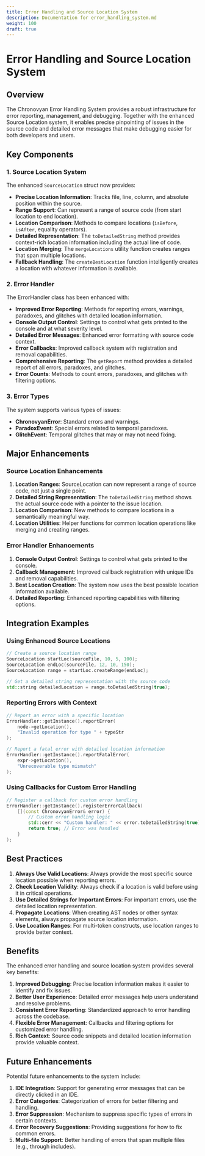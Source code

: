 ```yaml
---
title: Error Handling and Source Location System
description: Documentation for error_handling_system.md
weight: 100
draft: true
---
```


# Error Handling and Source Location System

## Overview

The Chronovyan Error Handling System provides a robust infrastructure for error reporting, management, and debugging. Together with the enhanced Source Location system, it enables precise pinpointing of issues in the source code and detailed error messages that make debugging easier for both developers and users.

## Key Components

### 1. Source Location System

The enhanced `SourceLocation` struct now provides:

- **Precise Location Information**: Tracks file, line, column, and absolute position within the source.
- **Range Support**: Can represent a range of source code (from start location to end location).
- **Location Comparison**: Methods to compare locations (`isBefore`, `isAfter`, equality operators).
- **Detailed Representation**: The `toDetailedString` method provides context-rich location information including the actual line of code.
- **Location Merging**: The `mergeLocations` utility function creates ranges that span multiple locations.
- **Fallback Handling**: The `createBestLocation` function intelligently creates a location with whatever information is available.

### 2. Error Handler

The ErrorHandler class has been enhanced with:

- **Improved Error Reporting**: Methods for reporting errors, warnings, paradoxes, and glitches with detailed location information.
- **Console Output Control**: Settings to control what gets printed to the console and at what severity level.
- **Detailed Error Messages**: Enhanced error formatting with source code context.
- **Error Callbacks**: Improved callback system with registration and removal capabilities.
- **Comprehensive Reporting**: The `getReport` method provides a detailed report of all errors, paradoxes, and glitches.
- **Error Counts**: Methods to count errors, paradoxes, and glitches with filtering options.

### 3. Error Types

The system supports various types of issues:

- **ChronovyanError**: Standard errors and warnings.
- **ParadoxEvent**: Special errors related to temporal paradoxes.
- **GlitchEvent**: Temporal glitches that may or may not need fixing.

## Major Enhancements

### Source Location Enhancements

1. **Location Ranges**: SourceLocation can now represent a range of source code, not just a single point.
2. **Detailed String Representation**: The `toDetailedString` method shows the actual source code with a pointer to the issue location.
3. **Location Comparison**: New methods to compare locations in a semantically meaningful way.
4. **Location Utilities**: Helper functions for common location operations like merging and creating ranges.

### Error Handler Enhancements

1. **Console Output Control**: Settings to control what gets printed to the console.
2. **Callback Management**: Improved callback registration with unique IDs and removal capabilities.
3. **Best Location Creation**: The system now uses the best possible location information available.
4. **Detailed Reporting**: Enhanced reporting capabilities with filtering options.

## Integration Examples

### Using Enhanced Source Locations

```cpp
// Create a source location range
SourceLocation startLoc(sourceFile, 10, 5, 100);
SourceLocation endLoc(sourceFile, 12, 10, 150);
SourceLocation range = startLoc.createRange(endLoc);

// Get a detailed string representation with the source code
std::string detailedLocation = range.toDetailedString(true);
```

### Reporting Errors with Context

```cpp
// Report an error with a specific location
ErrorHandler::getInstance().reportError(
    node->getLocation(), 
    "Invalid operation for type " + typeStr
);

// Report a fatal error with detailed location information
ErrorHandler::getInstance().reportFatalError(
    expr->getLocation(),
    "Unrecoverable type mismatch"
);
```

### Using Callbacks for Custom Error Handling

```cpp
// Register a callback for custom error handling
ErrorHandler::getInstance().registerErrorCallback(
    [](const ChronovyanError& error) {
        // Custom error handling logic
        std::cerr << "Custom handler: " << error.toDetailedString(true) << std::endl;
        return true; // Error was handled
    }
);
```

## Best Practices

1. **Always Use Valid Locations**: Always provide the most specific source location possible when reporting errors.
2. **Check Location Validity**: Always check if a location is valid before using it in critical operations.
3. **Use Detailed Strings for Important Errors**: For important errors, use the detailed location representation.
4. **Propagate Locations**: When creating AST nodes or other syntax elements, always propagate source location information.
5. **Use Location Ranges**: For multi-token constructs, use location ranges to provide better context.

## Benefits

The enhanced error handling and source location system provides several key benefits:

1. **Improved Debugging**: Precise location information makes it easier to identify and fix issues.
2. **Better User Experience**: Detailed error messages help users understand and resolve problems.
3. **Consistent Error Reporting**: Standardized approach to error handling across the codebase.
4. **Flexible Error Management**: Callbacks and filtering options for customized error handling.
5. **Rich Context**: Source code snippets and detailed location information provide valuable context.

## Future Enhancements

Potential future enhancements to the system include:

1. **IDE Integration**: Support for generating error messages that can be directly clicked in an IDE.
2. **Error Categories**: Categorization of errors for better filtering and handling.
3. **Error Suppression**: Mechanism to suppress specific types of errors in certain contexts.
4. **Error Recovery Suggestions**: Providing suggestions for how to fix common errors.
5. **Multi-file Support**: Better handling of errors that span multiple files (e.g., through includes).